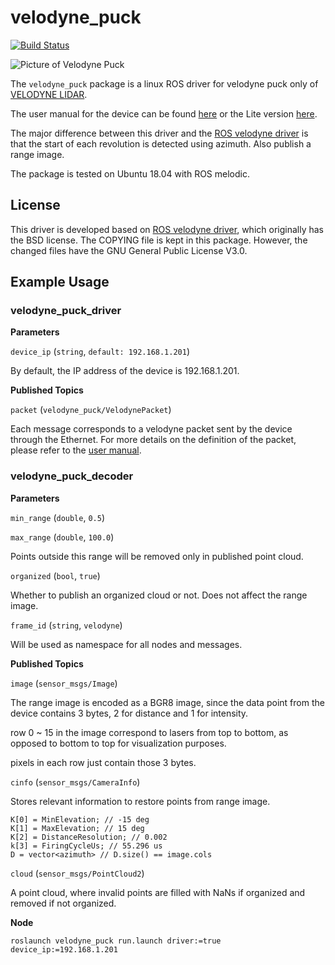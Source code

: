 # velodyne_puck

[![Build Status](https://travis-ci.org/KumarRobotics/velodyne_puck.svg?branch=master)](https://travis-ci.org/KumarRobotics/velodyne_puck)

![Picture of Velodyne Puck](http://velodynelidar.com/images/products/vlp-16/puck.png)

The `velodyne_puck` package is a linux ROS driver for velodyne puck only of [VELODYNE LIDAR](http://velodynelidar.com/).

The user manual for the device can be found [here](http://velodynelidar.com/vlp-16.html) or the Lite version [here](http://velodynelidar.com/vlp-16-lite.html).

The major difference between this driver and the [ROS velodyne driver](http://wiki.ros.org/velodyne_driver) is that the start of each revolution is detected using azimuth. Also publish a range image.

The package is tested on Ubuntu 18.04 with ROS melodic.

## License

This driver is developed based on [ROS velodyne driver](http://wiki.ros.org/velodyne_driver), which originally has the BSD license. The COPYING file is kept in this package. However, the changed files have the GNU General Public License V3.0.

## Example Usage

### velodyne_puck_driver

**Parameters**

`device_ip` (`string`, `default: 192.168.1.201`)

By default, the IP address of the device is 192.168.1.201.

**Published Topics**

`packet` (`velodyne_puck/VelodynePacket`)

Each message corresponds to a velodyne packet sent by the device through the Ethernet. For more details on the definition of the packet, please refer to the [user manual](http://velodynelidar.com/docs/manuals/63-9243%20Rev%20B%20User%20Manual%20and%20Programming%20Guide,VLP-16.pdf).

### velodyne_puck_decoder

**Parameters**

`min_range` (`double`, `0.5`)

`max_range` (`double`, `100.0`)

Points outside this range will be removed only in published point cloud.

`organized` (`bool`, `true`)

Whether to publish an organized cloud or not. Does not affect the range image.

`frame_id` (`string`, `velodyne`)

Will be used as namespace for all nodes and messages.

**Published Topics**

`image` (`sensor_msgs/Image`)

The range image is encoded as a BGR8 image, since the data point from the device contains 3 bytes, 2 for distance and 1 for intensity.

row 0 ~ 15 in the image correspond to lasers from top to bottom, as opposed to bottom to top for visualization purposes.

pixels in each row just contain those 3 bytes.

`cinfo` (`sensor_msgs/CameraInfo`)

Stores relevant information to restore points from range image.

```
K[0] = MinElevation; // -15 deg
K[1] = MaxElevation; // 15 deg
K[2] = DistanceResolution; // 0.002
k[3] = FiringCycleUs; // 55.296 us
D = vector<azimuth> // D.size() == image.cols
```

`cloud` (`sensor_msgs/PointCloud2`)

A point cloud, where invalid points are filled with NaNs if organized and removed if not organized.

**Node**

```
roslaunch velodyne_puck run.launch driver:=true device_ip:=192.168.1.201
```
